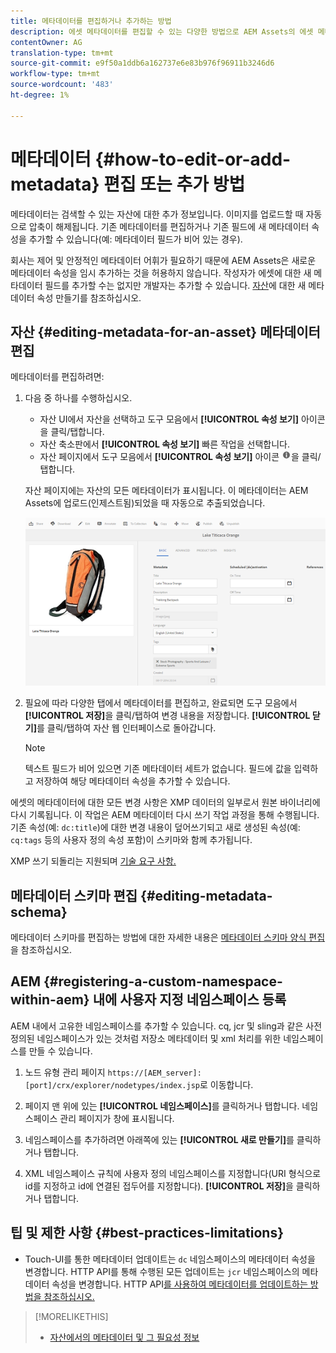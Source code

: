 ```yaml
---
title: 메타데이터를 편집하거나 추가하는 방법
description: 에셋 메타데이터를 편집할 수 있는 다양한 방법으로 AEM Assets의 에셋 메타데이터에 대해 알아봅니다.
contentOwner: AG
translation-type: tm+mt
source-git-commit: e9f50a1ddb6a162737e6e83b976f96911b3246d6
workflow-type: tm+mt
source-wordcount: '483'
ht-degree: 1%

---
```



# 메타데이터 {#how-to-edit-or-add-metadata} 편집 또는 추가 방법

메타데이터는 검색할 수 있는 자산에 대한 추가 정보입니다. 이미지를 업로드할 때 자동으로 압축이 해제됩니다. 기존 메타데이터를 편집하거나 기존 필드에 새 메타데이터 속성을 추가할 수 있습니다(예: 메타데이터 필드가 비어 있는 경우).

회사는 제어 및 안정적인 메타데이터 어휘가 필요하기 때문에 AEM Assets은 새로운 메타데이터 속성을 임시 추가하는 것을 허용하지 않습니다. 작성자가 에셋에 대한 새 메타데이터 필드를 추가할 수는 없지만 개발자는 추가할 수 있습니다. [자산](meta-edit.md#editing-metadata-schema)에 대한 새 메타데이터 속성 만들기를 참조하십시오.

## 자산 {#editing-metadata-for-an-asset} 메타데이터 편집

메타데이터를 편집하려면:

1. 다음 중 하나를 수행하십시오.

   * 자산 UI에서 자산을 선택하고 도구 모음에서 **[!UICONTROL 속성 보기]** 아이콘을 클릭/탭합니다.
   * 자산 축소판에서 **[!UICONTROL 속성 보기]** 빠른 작업을 선택합니다.
   * 자산 페이지에서 도구 모음에서 **[!UICONTROL 속성 보기]** 아이콘 ![정보 아이콘](assets/do-not-localize/info_icon.png)을 클릭/탭합니다.

   자산 페이지에는 자산의 모든 메타데이터가 표시됩니다. 이 메타데이터는 AEM Assets에 업로드(인제스트됨)되었을 때 자동으로 추출되었습니다.

   ![chlimage_1-169](assets/chlimage_1-169.png)

1. 필요에 따라 다양한 탭에서 메타데이터를 편집하고, 완료되면 도구 모음에서 **[!UICONTROL 저장]**&#x200B;을 클릭/탭하여 변경 내용을 저장합니다. **[!UICONTROL 닫기]**&#x200B;를 클릭/탭하여 자산 웹 인터페이스로 돌아갑니다.

   >[!NOTE]
   >
   >텍스트 필드가 비어 있으면 기존 메타데이터 세트가 없습니다. 필드에 값을 입력하고 저장하여 해당 메타데이터 속성을 추가할 수 있습니다.

에셋의 메타데이터에 대한 모든 변경 사항은 XMP 데이터의 일부로서 원본 바이너리에 다시 기록됩니다. 이 작업은 AEM 메타데이터 다시 쓰기 작업 과정을 통해 수행됩니다. 기존 속성(예: `dc:title`)에 대한 변경 내용이 덮어쓰기되고 새로 생성된 속성(예: `cq:tags` 등의 사용자 정의 속성 포함)이 스키마와 함께 추가됩니다.

XMP 쓰기 되돌리는 지원되며 [기술 요구 사항.](/help/sites-deploying/technical-requirements.md)

## 메타데이터 스키마 편집 {#editing-metadata-schema}

메타데이터 스키마를 편집하는 방법에 대한 자세한 내용은 [메타데이터 스키마 양식 편집](metadata-schemas.md#editing-metadata-schema-forms)을 참조하십시오.

## AEM {#registering-a-custom-namespace-within-aem} 내에 사용자 지정 네임스페이스 등록

AEM 내에서 고유한 네임스페이스를 추가할 수 있습니다. cq, jcr 및 sling과 같은 사전 정의된 네임스페이스가 있는 것처럼 저장소 메타데이터 및 xml 처리를 위한 네임스페이스를 만들 수 있습니다.

1. 노드 유형 관리 페이지 `https://[AEM_server]:[port]/crx/explorer/nodetypes/index.jsp`로 이동합니다.
1. 페이지 맨 위에 있는 **[!UICONTROL 네임스페이스]**&#x200B;를 클릭하거나 탭합니다. 네임스페이스 관리 페이지가 창에 표시됩니다.

1. 네임스페이스를 추가하려면 아래쪽에 있는 **[!UICONTROL 새로 만들기]**&#x200B;를 클릭하거나 탭합니다.
1. XML 네임스페이스 규칙에 사용자 정의 네임스페이스를 지정합니다(URI 형식으로 id를 지정하고 id에 연결된 접두어를 지정합니다). **[!UICONTROL 저장]**&#x200B;을 클릭하거나 탭합니다.

## 팁 및 제한 사항 {#best-practices-limitations}

* Touch-UI를 통한 메타데이터 업데이트는 `dc` 네임스페이스의 메타데이터 속성을 변경합니다. HTTP API를 통해 수행된 모든 업데이트는 `jcr` 네임스페이스의 메타데이터 속성을 변경합니다. HTTP API[를 사용하여 메타데이터를 업데이트하는 방법을 참조하십시오.](/help/assets/mac-api-assets.md#update-asset-metadata)

>[!MORELIKETHIS]
>
>* [자산에서의 메타데이터 및 그 필요성 정보](metadata.md)